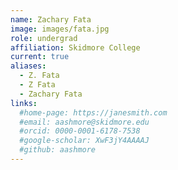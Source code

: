 ```yaml
---
name: Zachary Fata
image: images/fata.jpg
role: undergrad
affiliation: Skidmore College
current: true
aliases:
  - Z. Fata
  - Z Fata
  - Zachary Fata
links:
  #home-page: https://janesmith.com
  #email: aashmore@skidmore.edu
  #orcid: 0000-0001-6178-7538
  #google-scholar: XwF3jY4AAAAJ
  #github: aashmore
---
```


